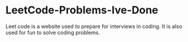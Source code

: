 # LeetCode-Problems-Ive-Done
Leet code is a website used to prepare for interviews in coding. It is also used for fun to solve coding problems.

